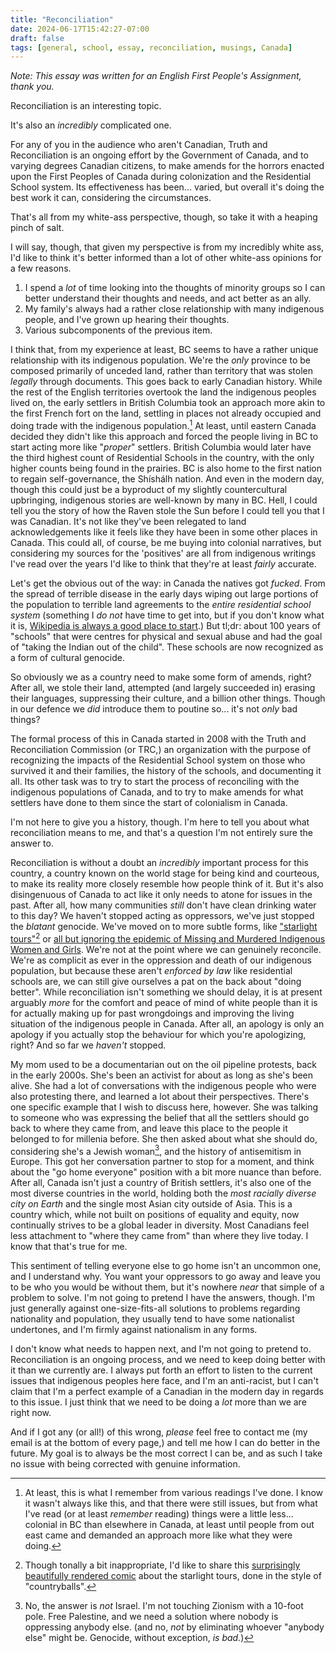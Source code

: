 ```yaml
---
title: "Reconciliation"
date: 2024-06-17T15:42:27-07:00
draft: false
tags: [general, school, essay, reconciliation, musings, Canada]
---
```


*Note: This essay was written for an English First People's Assignment, thank you.*

Reconciliation is an interesting topic.

It's also an *incredibly* complicated one.

For any of you in the audience who aren't Canadian, Truth and Reconciliation is
an ongoing effort by the Government of Canada, and to varying degrees Canadian
citizens, to make amends for the horrors enacted upon the First Peoples of
Canada during colonization and the Residential School system. Its effectiveness
has been... varied, but overall it's doing the best work it can, considering
the circumstances.

That's all from my white-ass perspective, though, so take it with a heaping
pinch of salt.

I will say, though, that given my perspective is from my incredibly white ass,
I'd like to think it's better informed than a lot of other white-ass opinions
for a few reasons.

1. I spend a *lot* of time looking into the thoughts of minority groups so I
    can better understand their thoughts and needs, and act better as an ally.
2. My family's always had a rather close relationship with many indigenous
    people, and I've grown up hearing their thoughts.
3. Various subcomponents of the previous item.

I think that, from my experience at least, BC seems to have a rather unique
relationship with its indigenous population. We're the *only* province to
be composed primarily of unceded land, rather than territory that was stolen
*legally* through documents. This goes back to early Canadian history. While
the rest of the English territories overtook the land the indigenous peoples
lived on, the early settlers in British Columbia took an approach more akin
to the first French fort on the land, settling in places not already occupied
and doing trade with the indigenous population.[^1] At least, until eastern
Canada decided they didn't like this approach and forced the people living in BC
to start acting more like "*proper*" settlers. British Columbia would later have
the third highest count of Residential Schools in the country, with the only
higher counts being found in the prairies. BC is also home to the first nation
to regain self-governance, the Shíshálh nation. And even in the modern day,
though this could just be a byproduct of my slightly countercultural upbringing,
indigenous stories are well-known by many in BC. Hell, I could tell you the
story of how the Raven stole the Sun before I could tell you that I was
Canadian. It's not like they've been relegated to land acknowledgements like it
feels like they have been in some other places in Canada. This could all, of
course, be me buying into colonial narratives, but considering my sources for
the 'positives' are all from indigenous writings I've read over the years I'd
like to think that they're at least *fairly* accurate.

Let's get the obvious out of the way: in Canada the natives got *fucked*. From
the spread of terrible disease in the early days wiping out large portions of
the population to terrible land agreements to the *entire residential school
system* (something I *do not* have time to get into, but if you don't know what
it is, [Wikipedia is always a good place to start](https://en.wikipedia.org/wiki/Canadian_Indian_residential_school_system).)
But tl;dr: about 100 years of "schools" that were centres for physical and
sexual abuse and had the goal of "taking the Indian out of the child". These
schools are now recognized as a form of cultural genocide.

So obviously we as a country need to make some form of amends, right? After all,
we stole their land, attempted (and largely succeeded in) erasing their
languages, suppressing their culture, and a billion other things. Though in our
defence we *did* introduce them to poutine so... it's not *only* bad things?

The formal process of this in Canada started in 2008 with the Truth and
Reconciliation Commission (or TRC,) an organization with the purpose of
recognizing the impacts of the Residential School system on those who survived
it and their families, the history of the schools, and documenting it all.
Its other task was to try to start the process of reconciling with the
indigenous populations of Canada, and to try to make amends for what settlers
have done to them since the start of colonialism in Canada.

I'm not here to give you a history, though. I'm here to tell you about what
reconciliation means to me, and that's a question I'm not entirely sure the
answer to.

Reconciliation is without a doubt an *incredibly* important process for this
country, a country known on the world stage for being kind and courteous, to
make its reality more closely resemble how people think of it. But it's also
disingenuous of Canada to act like it only needs to atone for issues in the
past. After all, how many communities *still* don't have clean drinking water to
this day? We haven't stopped acting as oppressors, we've just stopped the
*blatant* genocide. We've moved on to more subtle forms, like
["starlight tours"](https://en.wikipedia.org/wiki/Saskatoon_freezing_deaths)[^2]
or [all but ignoring the epidemic of Missing and Murdered Indigenous Women and Girls](https://www.mmiwg-ffada.ca/home-page/).
We're not at the point where we can genuinely reconcile. We're as complicit as
ever in the oppression and death of our indigenous population, but because these
aren't *enforced by law* like residential schools are, we can still give
ourselves a pat on the back about "doing better". While reconciliation isn't
something we should delay, it is at present arguably *more* for the comfort and
peace of mind of white people than it is for actually making up for past
wrongdoings and improving the living situation of the indigenous people in
Canada. After all, an apology is only an apology if you actually stop the
behaviour for which you're apologizing, right? And so far we *haven't* stopped.

My mom used to be a documentarian out on the oil pipeline protests, back in the
early 2000s. She's been an activist for about as long as she's been alive. She
had a lot of conversations with the indigenous people who were also protesting
there, and learned a lot about their perspectives. There's one specific example
that I wish to discuss here, however. She was talking to someone who was
expressing the belief that all the settlers should go back to where they came
from, and leave this place to the people it belonged to for millenia before. She
then asked about what she should do, considering she's a Jewish woman[^3], and the
history of antisemitism in Europe. This got her conversation partner to stop
for a moment, and think about the "go home everyone" position with a bit more
nuance than before. After all, Canada isn't just a country of British settlers,
it's also one of the most diverse countries in the world, holding both the *most
racially diverse city on Earth* and the single most Asian city outside of Asia.
This is a country which, while not built on positions of equality and equity,
now continually strives to be a global leader in diversity. Most Canadians feel
less attachment to "where they came from" than where they live today. I know
that that's true for me.

This sentiment of telling everyone else to go home isn't an uncommon one, and I
understand why. You want your oppressors to go away and leave you to be who you
would be without them, but it's nowhere *near* that simple of a problem to
solve. I'm not going to pretend I have the answers, though. I'm just generally
against one-size-fits-all solutions to problems regarding nationality and
population, they usually tend to have some nationalist undertones, and I'm
firmly against nationalism in any forms.

I don't know what needs to happen next, and I'm not going to pretend to.
Reconciliation is an ongoing process, and we need to keep doing better with it
than we currently are. I always put forth an effort to listen to the current
issues that indigenous peoples here face, and I'm an anti-racist, but I can't
claim that I'm a perfect example of a Canadian in the modern day in regards to
this issue. I just think that we need to be doing a *lot* more than we are right
now.

And if I got any (or all!) of this wrong, *please* feel free to contact me (my
email is at the bottom of every page,) and tell me how I can do better in the
future. My goal is to always be the most correct I can be, and as such I take no
issue with being corrected with genuine information.

[^1]: At least, this is what I remember from various readings I've done. I know
it wasn't always like this, and that there were still issues, but from what
I've read (or at least *remember* reading) things were a little less... colonial
in BC than elsewhere in Canada, at least until people from out east came and
demanded an approach more like what they were doing.

[^2]: Though tonally a bit inappropriate, I'd like to share this [surprisingly beautifully rendered comic](https://www.reddit.com/r/polandball/comments/hehckh/the_starlight_tour/)
about the starlight tours, done in the style of "countryballs".

[^3]: No, the answer is *not* Israel. I'm not touching Zionism with a 10-foot
pole. Free Palestine, and we need a solution where nobody is oppressing anybody
else. (and no, *not* by eliminating whoever "anybody else" might be. Genocide,
without exception, *is bad.*)
